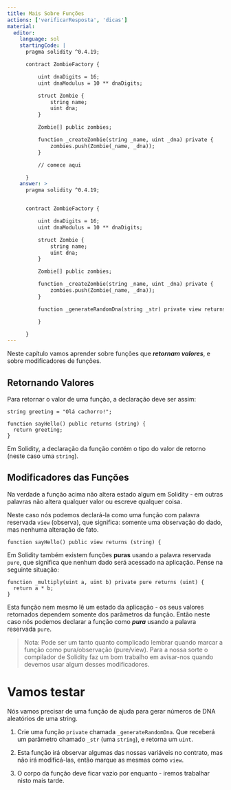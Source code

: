 ```yaml
---
title: Mais Sobre Funções
actions: ['verificarResposta', 'dicas']
material:
  editor:
    language: sol
    startingCode: |
      pragma solidity ^0.4.19;

      contract ZombieFactory {

          uint dnaDigits = 16;
          uint dnaModulus = 10 ** dnaDigits;

          struct Zombie {
              string name;
              uint dna;
          }

          Zombie[] public zombies;

          function _createZombie(string _name, uint _dna) private {
              zombies.push(Zombie(_name, _dna));
          }

          // comece aqui

      }
    answer: >
      pragma solidity ^0.4.19;


      contract ZombieFactory {

          uint dnaDigits = 16;
          uint dnaModulus = 10 ** dnaDigits;

          struct Zombie {
              string name;
              uint dna;
          }

          Zombie[] public zombies;

          function _createZombie(string _name, uint _dna) private {
              zombies.push(Zombie(_name, _dna));
          } 

          function _generateRandomDna(string _str) private view returns (uint) {

          }

      }
---
```


Neste capítulo vamos aprender sobre funções que **_retornam valores_**, e sobre modificadores de funções.

## Retornando Valores

Para retornar o valor de uma função, a declaração deve ser assim:

```
string greeting = "Olá cachorro!";

function sayHello() public returns (string) {
  return greeting;
}
```

Em Solidity, a declaração da função contém o tipo do valor de retorno (neste caso uma `string`).

## Modificadores das Funções

Na verdade a função acima não altera estado algum em Solidity - em outras palavras não altera qualquer valor ou escreve qualquer coisa.

Neste caso nós podemos declará-la como uma função com palavra reservada `view` (observa), que significa: somente uma observação do dado, mas nenhuma alteração de fato.

```
function sayHello() public view returns (string) {
```

Em Solidity também existem funções **puras** usando a palavra reservada `pure`, que significa que nenhum dado será acessado na aplicação. Pense na seguinte situação:

```
function _multiply(uint a, uint b) private pure returns (uint) {
  return a * b;
}
```

Esta função nem mesmo lê um estado da aplicação - os seus valores retornados dependem somente dos parâmetros da função. Então neste caso nós podemos declarar a função como **_pura_** usando a palavra reservada `pure`.

> Nota: Pode ser um tanto quanto complicado lembrar quando marcar a função como pura/observação (pure/view). Para a nossa sorte o compilador de Solidity faz um bom trabalho em avisar-nos quando devemos usar algum desses modificadores.

# Vamos testar

Nós vamos precisar de uma função de ajuda para gerar números de DNA aleatórios de uma string.

1. Crie uma função `private` chamada `_generateRandomDna`. Que receberá um parâmetro chamado `_str` (uma `string`), e retorna um `uint`.

2. Esta função irá observar algumas das nossas variáveis no contrato, mas não irá modificá-las, então marque as mesmas como `view`.

3. O corpo da função deve ficar vazio por enquanto - iremos trabalhar nisto mais tarde.
